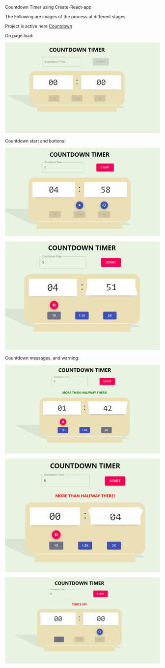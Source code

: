 Countdown Timer using Create-React-app

The Following are images of the process at different stages

Project is active here [Countdown](http://react-countdown-timer.surge.sh)

On page load:
<p align='center'>
    <img src="src/images/countdownStart.PNG">
</P>

Countdown start and buttons:
<p align='center'>
    <img src="src/images/countdownChange.PNG">
<p>

<p align='center'>
    <img src="src/images/countdownButtons.PNG">
<p>

Countdown messages, and warning:

<p align='center'>
    <img src="src/images/countdownText.PNG">
<p>

<p align='center'>
    <img src="src/images/countdownWarning.PNG">
<p>

<p align='center'>
    <img src="src/images/countdownOver.PNG">
<p>
